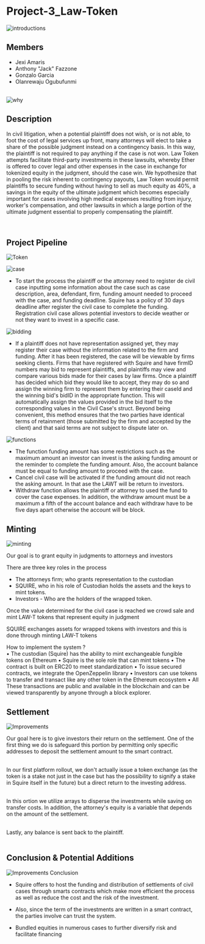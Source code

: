 # Project-3_Law-Token

![introductions](Images/s1.png)

## Members
* Jexi Amaris
* Anthony "Jack" Fazzone
* Gonzalo Garcia
* Olanrewaju Ogubufunmi
<br><br>

![why](Images/s2.png)

## Description
<p>In civil litigation, when a potential plaintiff does not wish, or is not able, to foot the cost of legal services up front, many attorneys will elect to take a share of the possible judgment instead on a contingency basis. In this way, the plaintiff is not required to pay anything if the case is not won. Law Token attempts facilitate third-party investments in these lawsuits, whereby Ether is offered to cover legal and other expenses in the case in exchange for tokenized equity in the judgment, should the case win. We hypothesize that in pooling the risk inherent to contingency payouts, Law Token would permit plaintiffs to secure funding without having to sell as much equity as 40%, a savings in the equity of the ultimate judgment which becomes especially important for cases involving high medical expenses resulting from injury, worker's compensation, and other lawsuits in which a large portion of the ultimate judgment essential to properly compensating the plaintiff.</p>

<br>
<h2> Project Pipeline</h2>

![Token](Images/s3.png)
	
![case](Images/s4.png)
* To start the process the plaintiff or the attorney need to register de civil case inputting some information about the case such as case description, area, defendant, firm, funding amount needed to proceed with the case, and funding deadline. Squire has a policy of 30 days deadline after register the civil case to complete the funding.
Registration civil case allows potential investors to decide weather or not they want to invest in a specific case.

![bidding](Images/s5.png)
* If a plaintiff does not have representation assigned yet, they may register their case without the information related to the firm and funding. After it has been registered, the case will be viewable by firms seeking clients. Firms that have registered with Squire and have firmID numbers may bid to represent plaintiffs, and plaintiffs may view and compare various bids made for their cases by law firms. Once a plaintiff has decided which bid they would like to accept, they may do so and assign the winning firm to represent them by entering their caseId and the winning bid's bidID in the appropriate function. This will automatically assign the values provided in the bid itself to the corresponding values in the Civil Case's struct. Beyond being convenient, this method ensures that the two parties have identical terms of retainment (those submitted by the firm and accepted by the client) and that said terms are not subject to dispute later on.

![functions](Images/s6.png)
* The function funding amount has some restrictions such as the maximum amount an investor can invest is the asking funding amount or the reminder to complete the funding amount. Also, the account balance must be equal to funding amount to proceed with the case.
* Cancel civil case will be activated if the funding amount did not reach the asking amount. In that ase the LAWT will be return to investors.
* Withdraw function allows the plaintiff or attorney to used the fund to cover the case expenses. In addition, the withdraw amount must be a maximum a fifth of the account balance and each withdraw have to be five days apart otherwise the account will be block. 
  
## Minting
![minting](Images/s7.png)

Our goal is to grant equity in judgments to attorneys and investors

There are three key roles in the process
* The attorneys firm; who grants representation to the custodian 
* SQUIRE, who in his role of Custodian holds the assets and the keys to mint tokens. 
* Investors - Who are the holders of the wrapped token. 

Once the value determined for the civil case is reached we crowd sale and mint LAW-T tokens that represent equity in judgment

SQUIRE exchanges assets for wrapped tokens with investors and this is done through minting LAW-T tokens 

How to implement the system ?  
• The custodian (Squire) has the ability to mint exchangeable fungible tokens on Ethereum 
• Squire is the sole role that can mint tokens 
• The contract is built on ERC20  to meet standardization 
• To issue secured contracts, we integrate the OpenZeppelin library 
• Investors can use tokens to transfer and transact like any other token in the Ethereum ecosystem
• All These transactions are public and available in the blockchain and can be viewed transparently by anyone through a block explorer.

## Settlement
![Improvements](Images/s9.png)

Our goal here is to give investors their return on the settlement. One of the first thing we do is safeguard this portion by permitting only specific addresses to deposit the settlement amount to the smart contract. <br><br>

In our first platform rollout, we don't actually issue a token exchange (as the token is a stake not just in the case but has the possibility to signify a stake in Squire itself in the future) but a direct return to the investing address. <br><br>

In this ortion we utilize arrays to disperse the investments while saving on transfer costs. In addition, the attorney's equity is a variable that depends on the amount of the settlement.<br><br>

Lastly, any balance is sent back to the plaintiff.<br><br>


## Conclusion & Potential Additions

![Improvements](Images/s8.png)
Conclusion 
* Squire offers to host the funding and distribution of settlements of civil cases through smarts contracts which make more efficient the process as well as reduce the cost and the risk of the investment.
* Also, since the term of the investments are written in a smart contract, the parties involve can trust the system.

* Bundled equities in numerous cases to further diversify risk and facilitate financing


